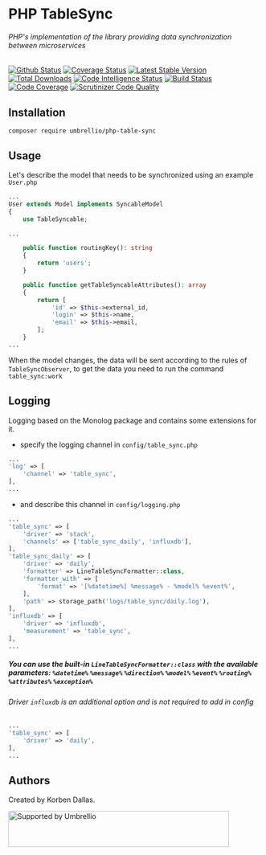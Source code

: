 # PHP TableSync

###### PHP's implementation of the library providing data synchronization between microservices

[![Github Status](https://github.com/umbrellio/php-table-sync/workflows/CI/badge.svg)](https://github.com/umbrellio/php-table-sync/actions)
[![Coverage Status](https://coveralls.io/repos/github/umbrellio/php-table-sync/badge.svg?branch=master)](https://coveralls.io/github/umbrellio/php-table-sync?branch=master)
[![Latest Stable Version](https://poser.pugx.org/umbrellio/php-table-sync/v/stable.png)](https://packagist.org/packages/umbrellio/php-table-sync)
[![Total Downloads](https://poser.pugx.org/umbrellio/php-table-sync/downloads.png)](https://packagist.org/packages/umbrellio/php-table-sync)
[![Code Intelligence Status](https://scrutinizer-ci.com/g/umbrellio/php-table-sync/badges/code-intelligence.svg?b=master)](https://scrutinizer-ci.com/code-intelligence)
[![Build Status](https://scrutinizer-ci.com/g/umbrellio/php-table-sync/badges/build.png?b=master)](https://scrutinizer-ci.com/g/umbrellio/php-table-sync/build-status/master)
[![Code Coverage](https://scrutinizer-ci.com/g/umbrellio/php-table-sync/badges/coverage.png?b=master)](https://scrutinizer-ci.com/g/umbrellio/php-table-sync/?branch=master)
[![Scrutinizer Code Quality](https://scrutinizer-ci.com/g/umbrellio/php-table-sync/badges/quality-score.png?b=master)](https://scrutinizer-ci.com/g/umbrellio/php-table-sync/?branch=master)


## Installation
```shell
composer require umbrellio/php-table-sync
```

## Usage
Let's describe the model that needs to be synchronized using an example `User.php`
```php
...
User extends Model implements SyncableModel
{
    use TableSyncable;

...

    public function routingKey(): string
    {
        return 'users';
    }

    public function getTableSyncableAttributes(): array
    {
        return [
            'id' => $this->external_id,
            'login' => $this->name,
            'email' => $this->email,
        ];
    }
...
```

When the model changes, the data will be sent according to the rules of `TableSyncObserver`, to get the data you need to run the command `table_sync:work`

## Logging
Logging based on the Monolog package and contains some extensions for it.
- specify the logging channel in `config/table_sync.php`
```php
...
'log' => [
    'channel' => 'table_sync',
],
...
```
- and describe this channel in `config/logging.php`
```php
...
'table_sync' => [
    'driver' => 'stack',
    'channels' => ['table_sync_daily', 'influxdb'],
],
'table_sync_daily' => [
    'driver' => 'daily',
    'formatter' => LineTableSyncFormatter::class,
    'formatter_with' => [
        'format' => '[%datetime%] %message% - %model% %event%',
    ],
    'path' => storage_path('logs/table_sync/daily.log'),
],
'influxdb' => [
    'driver' => 'influxdb',
    'measurement' => 'table_sync',
],
...
```

##### You can use the built-in `LineTableSyncFormatter::class` with the available parameters: `%datetime%` `%message%` `%direction%` `%model%` `%event%` `%routing%` `%attributes%` `%exception%`

###### Driver `influxdb` is an additional option and is not required to add in config
```php
...
'table_sync' => [
    'driver' => 'daily',
],
...
```

## Authors

Created by Korben Dallas.

<a href="https://github.com/umbrellio/">
<img style="float: left;" src="https://umbrellio.github.io/Umbrellio/supported_by_umbrellio.svg" alt="Supported by Umbrellio" width="439" height="72">
</a>
